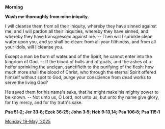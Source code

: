 **Morning**

**Wash me thoroughly from mine iniquity.**
 
I will cleanse them from all their iniquity, whereby they have sinned against me; and I will pardon all their iniquities, whereby they have sinned, and whereby they have transgressed against me. -- Then will I sprinkle clean water upon you, and ye shall be clean: from all your filthiness, and from all your idols, will I cleanse you.
 
Except a man be born of water and of the Spirit, he cannot enter into the kingdom of God. -- If the blood of bulls and of goats, and the ashes of a heifer sprinkling the unclean, sanctifieth to the purifying of the flesh: how much more shall the blood of Christ, who through the eternal Spirit offered himself without spot to God, purge your conscience from dead works to serve the living God?
 
He saved them for his name's sake, that he might make his mighty power to be known. -- Not unto us, O Lord, not unto us, but unto thy name give glory, for thy mercy, and for thy truth's sake.  

**Psa 51:2; Jer 33:8; Ezek 36:25; John 3:5; Heb 9:13,14; Psa 106:8; Psa 115:1**

[Monday 19-May, 2025](https://t.me/daily_light)
